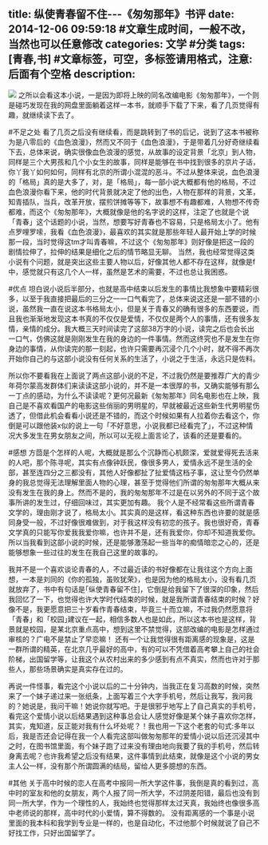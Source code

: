 title:  纵使青春留不住---《匆匆那年》书评
date: 2014-12-06 09:59:18 #文章生成时间，一般不改，当然也可以任意修改
categories: 文学 #分类
tags: [青春,书] #文章标签，可空，多标签请用格式，注意:后面有个空格
description:  
---
![](http://hktkdy.qiniudn.com/congcong.png)
之所以会看这本小说，一是因为即将上映的同名改编电影《匆匆那年》，一个则是碰巧发现在我的网盘里面躺着这样一本书，就顺手下载了下来，看了几页觉得有趣，就继续读下去了。

#不足之处
看了几页之后没有继续看，而是跳转到了书的后记，说到了这本书被称为是八零后的《血色浪漫》，然而又不同于《血色浪漫》，于是带着几分好奇继续看下去，总体来说，确实很像血色浪漫的感觉，从故事的设定背景「北京」到人物，同样是三个大男孩和几个小女生的故事，同样是能够在书中找到很多的京片子话，你丫我丫如何如何，同样有北京的所谓小混混的恶斗。不过从整体来说，血色浪漫的「格局」真的是大多了，对，是「格局」，每一部小说大概都有他的格局，不过血色浪漫你看下来，他的时代背景就决定了他的出色，人物在那样的背景，文革，知青插队，当兵，改革开放，摆煎饼摊等等下，故事想不有趣都难，人物想不传奇都难，而这个《匆匆那年》，大概就像是他的名字说的这样，注定了也就是个说「青春」这个话题的小说，当然，想要写好青春也不容易，只是格局太小了。他有点罗哩罗嗦，我看《血色浪漫》，最喜欢的其实就是那些年轻人最开始上学的时候那一段，当时觉得这tm才叫青春嘛，不过这个《匆匆那年》则好像是把这一段的剧情拉伸了，拉伸的结果是细化之后的情节略显无聊。
当然，我也经常觉得这类小说有个问题，就是突出这些主要人物以后，好像其他人都不存在这样，就像是f中，感觉就只有这几个人一样，虽然是艺术的需要，不过也总让我困惑。

#优点
坦白说小说后半部分，也就是高中结束以后发生的事情比我想象中要精彩很多，以至于我直接把最后的三分之一一口气看完了，总体来说这还是一部不错的小说，虽然我一直在说这本书格局太小，但是关于青春又的确有很多的东西要说，而且我也渐渐地发现这本书真的不仅仅是爱情，不仅仅是两个人的事情，还有很多友情，亲情的成分。我大概三天时间读完了这部38万字的小说，读完之后也会长出一口气，仿佛这就是刚刚发生在我的身边的一件事情。然而这终究也不是发生在你身边的事情，从你读完的那一刻起，也许只需要再沉浸个几个小时，就不得不再次开始你自己的与这部小说没有任何关系的生活了，小说之于生活，永远只是佐料。

所以你不要看我在上面说了两点这部小说的不足，不过我仍然是要推荐广大的青少年荷尔蒙高发群体们来读读这部小说的，并不是一本很厚的书，又确实能够有那么一丁点的感动，为什么不读读呢？更何况最新《匆匆那年》同名电影也在上映，我自己是不喜欢看国产的电影这些俏丽的男明星的，早就被最近这些新生代男明星伤透了，但借此机会看看小说还是不错的，而这个时候如果有人拉着你去看这个，你倒是可以跟他装x似的说上一句「不好意思，小说我都已经看完了」，不过这种情况大多发生在男女朋友之间，所以可以无视上面言论了，该看的还是要看的。

#感想
方茴是个怎样的人呢，大概就是那么个沉静而心机颇深，爱就爱得死去活来的人吧，那个陈寻呢，其实有点像钟跃民，像很多男人，爱情永远不是生活的全部，甚至连四分之三都没有，其他人好像都扯了扯爱情这档子事，这让至今仍然单身的我总觉得无法理解里面人物的心理，甚至于觉得他们所谓的匆匆那年大概从来没有发生在我的身上。然而不是的，我的匆匆那年不过是在以另外的不同于这个故事所讲的发生过，仔细回味过，其实更加有趣。
我个人是不经常看这些所谓青春文学的，理由刚才说了，格局太小。其实真的是这样，看这种东西也许要的就是感同身受一般，不过好像很难做到，对于我这样没有初恋的孩子。我也很好奇，青春文学真的只能写你爱我我爱你嘛，也许并不是，还有我爱你，你却不知道我爱你。所以当我看到这部小说的时候，还是能够激荡起一些当年的痴情暗恋之心的，还是能够想象一些过往的发生在我自己这里的故事的。

我并不是一个喜欢谈论青春的人，不过最近读的书好像都在让我往这个方向上面想，一本是刘同的《你的孤独，虽败犹荣》，也是因为他的格局太小，没有看几页就放弃了，书中有句话是｢纵使青春留不住]，它倒是给我留下了很深的印象，然后我回忆了一下，也觉得也许大学时代结束的时候，就是我所谓青春结束的时候？好像不是，我更愿意把三十岁看作青春结束，毕竟三十而立嘛，不过我仍然愿意将「青春」和「校园｣建议在一起，相信多数人也是如此，所以这本书也是这样，背景就是校园，是某北京重点高中，想到这里不禁觉得，这部改编的电影是怎样通过审核的？广电不是禁止了早恋嘛！
还有一个让我觉得很有距离感的现象是，这是一群所谓的精英，在北京几乎最好的高中，有的可以不凭借着高考攀上自己的社会阶梯，出国留学等，让我这个从农村出来的多少感到有点不真实，然而也许对于那些人，那些场景确实是真实存在过的。


再说一件怪事，看完这个小说以后的二十分钟内，当我正在复习高数的时候，突然来了一个妹子递过来一张纸条，上面写着三个大字手机号，然后让我写，我问我的？她说是，我问干嘛！她说你就写吧。于是很邪乎地写上了自己真实的手机号，看完这个爱情小说以后结果遇到这种事总会让人感觉好像是某个妹子喜欢你怎样，其实，鬼知道，反正能对我有什么坏处呢？！我也用一下这个老套的句式:多年以后，我是否还会记得在我一个人看完这部叫做匆匆那年的爱情小说以后还沉浸其中之时，在图书馆里面，有个妹子跑了过来没有理由地向我要了我的手机号，然后转身离去呢？也许我希望之后没有结果，这件事情到此结束，就像是这个小说的男女主人公一样，没有那个所谓圆满的结局，留给人更多臆想的东西。

#其他
关于高中时候的恋人在高考中报同一所大学这件事，我倒是真的看到过，高中时的室友和他的女朋友，两个人报了同一所大学，不过阴差阳错，最后也没有到同一所大学，作为一个理性的人，我始终也觉得那样太过天真，我始终也像很多高中老师说的那样，高中时代的小爱情，算不得数的。
没有距离感的一个事是小说里面的我本科和我学到专业是一样的，也是自动化，不过他那个时候就说了自己不好找工作，只好出国留学了。